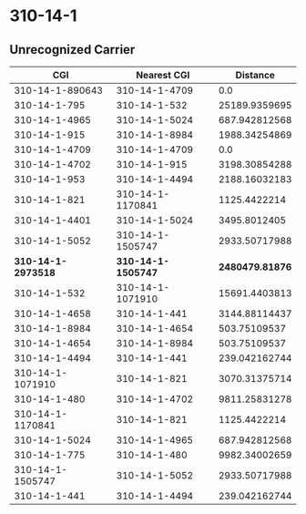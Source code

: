 # 310-14-1
## Unrecognized Carrier


| CGI | Nearest CGI | Distance |
|-----|-------------|----------|
| 310-14-1-890643 | 310-14-1-4709 | 0.0 |
| 310-14-1-795 | 310-14-1-532 | 25189.9359695 |
| 310-14-1-4965 | 310-14-1-5024 | 687.942812568 |
| 310-14-1-915 | 310-14-1-8984 | 1988.34254869 |
| 310-14-1-4709 | 310-14-1-4709 | 0.0 |
| 310-14-1-4702 | 310-14-1-915 | 3198.30854288 |
| 310-14-1-953 | 310-14-1-4494 | 2188.16032183 |
| 310-14-1-821 | 310-14-1-1170841 | 1125.4422214 |
| 310-14-1-4401 | 310-14-1-5024 | 3495.8012405 |
| 310-14-1-5052 | 310-14-1-1505747 | 2933.50717988 |
| **310-14-1-2973518** | **310-14-1-1505747** | **2480479.81876** |
| 310-14-1-532 | 310-14-1-1071910 | 15691.4403813 |
| 310-14-1-4658 | 310-14-1-441 | 3144.88114437 |
| 310-14-1-8984 | 310-14-1-4654 | 503.75109537 |
| 310-14-1-4654 | 310-14-1-8984 | 503.75109537 |
| 310-14-1-4494 | 310-14-1-441 | 239.042162744 |
| 310-14-1-1071910 | 310-14-1-821 | 3070.31375714 |
| 310-14-1-480 | 310-14-1-4702 | 9811.25831278 |
| 310-14-1-1170841 | 310-14-1-821 | 1125.4422214 |
| 310-14-1-5024 | 310-14-1-4965 | 687.942812568 |
| 310-14-1-775 | 310-14-1-480 | 9982.34002659 |
| 310-14-1-1505747 | 310-14-1-5052 | 2933.50717988 |
| 310-14-1-441 | 310-14-1-4494 | 239.042162744 |
